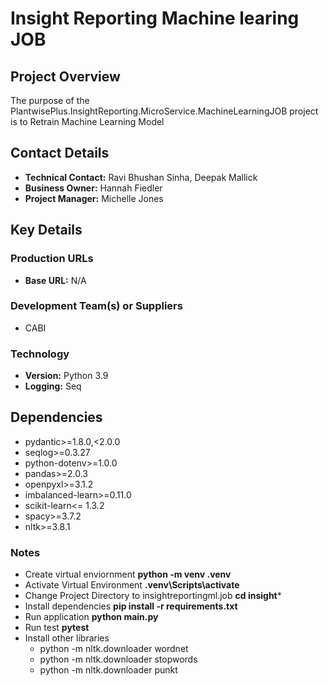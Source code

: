 # Insight Reporting Machine learing JOB
 
## Project Overview
The purpose of the PlantwisePlus.InsightReporting.MicroService.MachineLearningJOB project is to Retrain Machine Learning Model

## Contact Details
* **Technical Contact:** Ravi Bhushan Sinha, Deepak Mallick
* **Business Owner:** Hannah Fiedler
* **Project Manager:** Michelle Jones

## Key Details

### Production URLs
* **Base URL:** N/A

### Development Team(s) or Suppliers
* CABI

### Technology
* **Version:** Python 3.9
* **Logging:** Seq

## Dependencies
* pydantic>=1.8.0,<2.0.0
* seqlog>=0.3.27
* python-dotenv>=1.0.0
* pandas>=2.0.3
* openpyxl>=3.1.2
* imbalanced-learn>=0.11.0
* scikit-learn<= 1.3.2
* spacy>=3.7.2
* nltk>=3.8.1

### Notes
* Create virtual enviornment 
**python -m venv .venv**
* Activate Virtual Environment
**.venv\Scripts\activate**
* Change Project Directory to insightreportingml.job
**cd insight***
* Install dependencies
**pip install -r requirements.txt**
* Run application
**python main.py**
* Run test
**pytest**
* Install other libraries
  * python -m nltk.downloader wordnet
  * python -m nltk.downloader stopwords
  * python -m nltk.downloader punkt

